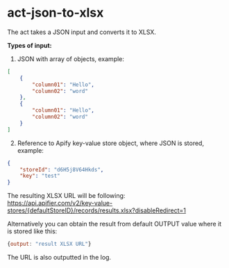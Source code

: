 # act-json-to-xlsx

The act takes a JSON input and converts it to XLSX.

**Types of input:**
1) JSON with array of objects, example:
```json
[
    {
        "column01": "Hello",
        "column02": "word"
    },
    {
        "column01": "Hello",
        "column02": "word"
    }
]
```

2) Reference to Apify key-value store object, where JSON is stored, example:
```json
{
    "storeId": "d6H5j8V64Hkds",
    "key": "test"
}

```

The resulting XLSX URL will be following:  
https://api.apifier.com/v2/key-value-stores/{defaultStoreID}/records/results.xlsx?disableRedirect=1

Alternatively you can obtain the result from default OUTPUT value where it is stored like this:
```javascript
{output: "result XLSX URL"}
```

The URL is also outputted in the log.
